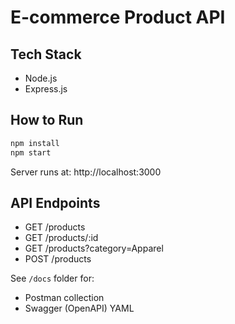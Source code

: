 # E-commerce Product API

## Tech Stack
- Node.js
- Express.js

## How to Run
```bash
npm install
npm start
```

Server runs at: http://localhost:3000

## API Endpoints
- GET /products
- GET /products/:id
- GET /products?category=Apparel
- POST /products

See `/docs` folder for:
- Postman collection
- Swagger (OpenAPI) YAML
